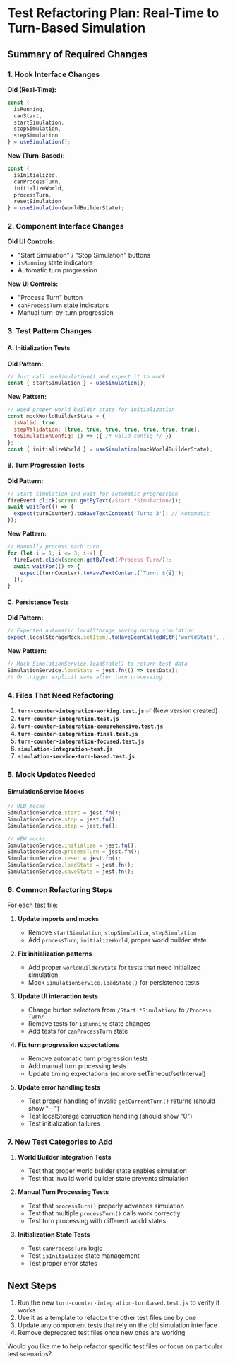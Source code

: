 # Test Refactoring Plan: Real-Time to Turn-Based Simulation

## Summary of Required Changes

### 1. Hook Interface Changes
**Old (Real-Time):**
```javascript
const { 
  isRunning, 
  canStart, 
  startSimulation, 
  stopSimulation, 
  stepSimulation 
} = useSimulation();
```

**New (Turn-Based):**
```javascript
const { 
  isInitialized, 
  canProcessTurn, 
  initializeWorld, 
  processTurn, 
  resetSimulation 
} = useSimulation(worldBuilderState);
```

### 2. Component Interface Changes
**Old UI Controls:**
- "Start Simulation" / "Stop Simulation" buttons
- `isRunning` state indicators
- Automatic turn progression

**New UI Controls:**
- "Process Turn" button
- `canProcessTurn` state indicators  
- Manual turn-by-turn progression

### 3. Test Pattern Changes

#### A. Initialization Tests
**Old Pattern:**
```javascript
// Just call useSimulation() and expect it to work
const { startSimulation } = useSimulation();
```

**New Pattern:**
```javascript
// Need proper world builder state for initialization
const mockWorldBuilderState = {
  isValid: true,
  stepValidation: [true, true, true, true, true, true, true],
  toSimulationConfig: () => ({ /* valid config */ })
};
const { initializeWorld } = useSimulation(mockWorldBuilderState);
```

#### B. Turn Progression Tests
**Old Pattern:**
```javascript
// Start simulation and wait for automatic progression
fireEvent.click(screen.getByText(/Start.*Simulation/));
await waitFor(() => {
  expect(turnCounter).toHaveTextContent('Turn: 3'); // Automatic
});
```

**New Pattern:**
```javascript
// Manually process each turn
for (let i = 1; i <= 3; i++) {
  fireEvent.click(screen.getByText(/Process Turn/));
  await waitFor(() => {
    expect(turnCounter).toHaveTextContent(`Turn: ${i}`);
  });
}
```

#### C. Persistence Tests  
**Old Pattern:**
```javascript
// Expected automatic localStorage saving during simulation
expect(localStorageMock.setItem).toHaveBeenCalledWith('worldState', ...);
```

**New Pattern:**
```javascript
// Mock SimulationService.loadState() to return test data
SimulationService.loadState = jest.fn(() => testData);
// Or trigger explicit save after turn processing
```

### 4. Files That Need Refactoring

1. **`turn-counter-integration-working.test.js`** ✅ (New version created)
2. **`turn-counter-integration.test.js`**
3. **`turn-counter-integration-comprehensive.test.js`**
4. **`turn-counter-integration-final.test.js`**
5. **`turn-counter-integration-focused.test.js`**
6. **`simulation-integration-test.js`**
7. **`simulation-service-turn-based.test.js`**

### 5. Mock Updates Needed

#### SimulationService Mocks
```javascript
// OLD mocks
SimulationService.start = jest.fn();
SimulationService.stop = jest.fn();
SimulationService.step = jest.fn();

// NEW mocks  
SimulationService.initialize = jest.fn();
SimulationService.processTurn = jest.fn();
SimulationService.reset = jest.fn();
SimulationService.loadState = jest.fn();
SimulationService.saveState = jest.fn();
```

### 6. Common Refactoring Steps

For each test file:

1. **Update imports and mocks**
   - Remove `startSimulation`, `stopSimulation`, `stepSimulation` 
   - Add `processTurn`, `initializeWorld`, proper world builder state

2. **Fix initialization patterns**
   - Add proper `worldBuilderState` for tests that need initialized simulation
   - Mock `SimulationService.loadState()` for persistence tests

3. **Update UI interaction tests**
   - Change button selectors from `/Start.*Simulation/` to `/Process Turn/`
   - Remove tests for `isRunning` state changes
   - Add tests for `canProcessTurn` state

4. **Fix turn progression expectations**
   - Remove automatic turn progression tests
   - Add manual turn processing tests
   - Update timing expectations (no more setTimeout/setInterval)

5. **Update error handling tests**
   - Test proper handling of invalid `getCurrentTurn()` returns (should show "--")
   - Test localStorage corruption handling (should show "0")
   - Test initialization failures

### 7. New Test Categories to Add

1. **World Builder Integration Tests**
   - Test that proper world builder state enables simulation
   - Test that invalid world builder state prevents simulation

2. **Manual Turn Processing Tests**
   - Test that `processTurn()` properly advances simulation
   - Test that multiple `processTurn()` calls work correctly
   - Test turn processing with different world states

3. **Initialization State Tests**
   - Test `canProcessTurn` logic
   - Test `isInitialized` state management
   - Test proper error states

## Next Steps

1. Run the new `turn-counter-integration-turnbased.test.js` to verify it works
2. Use it as a template to refactor the other test files one by one
3. Update any component tests that rely on the old simulation interface
4. Remove deprecated test files once new ones are working

Would you like me to help refactor specific test files or focus on particular test scenarios?
